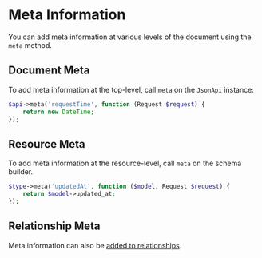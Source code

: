 # Meta Information

You can add meta information at various levels of the document using the `meta` method.

## Document Meta

To add meta information at the top-level, call `meta` on the `JsonApi` instance:

```php
$api->meta('requestTime', function (Request $request) {
    return new DateTime;
});
```

## Resource Meta

To add meta information at the resource-level, call `meta` on the schema builder.

```php
$type->meta('updatedAt', function ($model, Request $request) {
    return $model->updated_at;
});
```

## Relationship Meta

Meta information can also be [added to relationships](relationships.md#meta-information).
